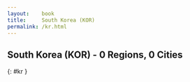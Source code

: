 ```yaml
---
layout:    book
title:     South Korea (KOR)
permalink: /kr.html
---
```


## South Korea (KOR) - 0 Regions, 0 Cities
{: #kr }






 
